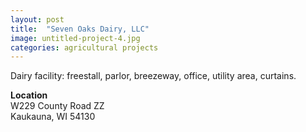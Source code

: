 ```yaml
---
layout: post
title:  "Seven Oaks Dairy, LLC"
image: untitled-project-4.jpg
categories: agricultural projects
---
```


Dairy facility: freestall, parlor, breezeway, office, utility area, curtains.

**Location**  
W229 County Road ZZ  
Kaukauna, WI 54130